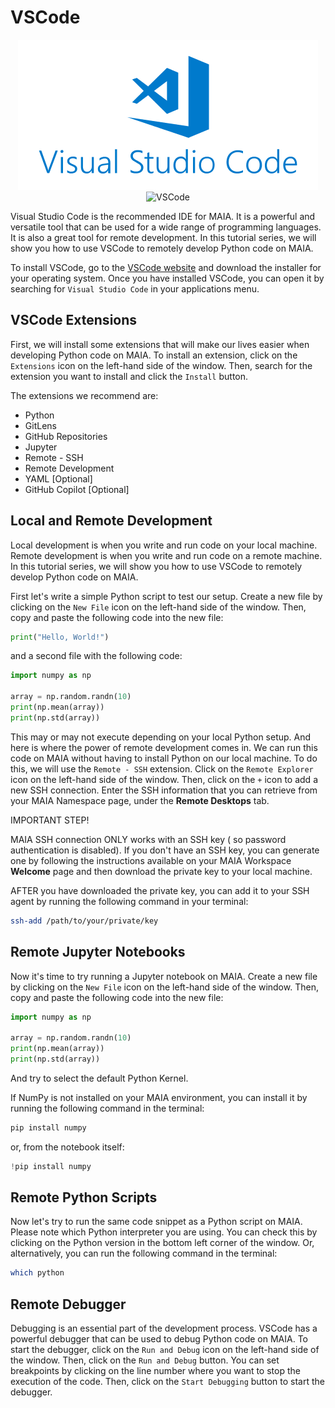 # VSCode

<p align="center">
    <img src="Visual_Studio_Code.webp" alt="VSCode">
    <img src="https://code.visualstudio.com/assets/home/home-screenshot-mac.png" alt="VSCode">
</p>
Visual Studio Code is the recommended IDE for MAIA. It is a powerful and versatile tool that can be used for a wide range of programming languages. It is also a great tool for remote development. In this tutorial series, we will show you how to use VSCode to remotely develop Python code on MAIA.

To install VSCode, go to the [VSCode website](https://code.visualstudio.com/) and download the installer for your operating system. Once you have installed VSCode, you can open it by searching for `Visual Studio Code` in your applications menu.


## VSCode Extensions
First, we will install some extensions that will make our lives easier when developing Python code on MAIA. To install an extension, click on the `Extensions` icon on the left-hand side of the window. Then, search for the extension you want to install and click the `Install` button.

The extensions we recommend are:
- Python
- GitLens
- GitHub Repositories
- Jupyter
- Remote - SSH
- Remote Development
- YAML [Optional]
- GitHub Copilot [Optional]

## Local and Remote Development

Local development is when you write and run code on your local machine. Remote development is when you write and run code on a remote machine. In this tutorial series, we will show you how to use VSCode to remotely develop Python code on MAIA.

First let's write a simple Python script to test our setup. Create a new file by clicking on the `New File` icon on the left-hand side of the window. Then, copy and paste the following code into the new file:

```python
print("Hello, World!")
```

and a second file with the following code:

```python
import numpy as np

array = np.random.randn(10)
print(np.mean(array))
print(np.std(array))
```

This may or may not execute depending on your local Python setup. And here is where the power of remote development comes in. We can run this code on MAIA without having to install Python on our local machine.
To do this, we will use the `Remote - SSH` extension. Click on the `Remote Explorer` icon on the left-hand side of the window. Then, click on the `+` icon to add a new SSH connection. Enter the SSH information that you can retrieve from your MAIA Namespace page, under the **Remote Desktops** tab.

IMPORTANT STEP!


MAIA SSH connection ONLY works with an SSH key ( so password authentication is disabled). If you don't have an SSH key, you can generate one by following the instructions available on your MAIA Workspace **Welcome** page and then download the private key to your local machine.

AFTER  you have downloaded the private key, you can add it to your SSH agent by running the following command in your terminal:

```bash
ssh-add /path/to/your/private/key
```

## Remote Jupyter Notebooks

Now it's time to try running a Jupyter notebook on MAIA. Create a new file by clicking on the `New File` icon on the left-hand side of the window. Then, copy and paste the following code into the new file:

```python
import numpy as np

array = np.random.randn(10)
print(np.mean(array))
print(np.std(array))
```
And try to select the default Python Kernel.

If NumPy is not installed on your MAIA environment, you can install it by running the following command in the terminal:

```bash
pip install numpy
```
or, from the notebook itself:

```python
!pip install numpy
```


## Remote Python Scripts
Now let's try to run the same code snippet as a Python script on MAIA. Please note which Python interpreter you are using. You can check this by clicking on the Python version in the bottom left corner of the window. Or, alternatively, you can run the following command in the terminal:

```bash
which python
```

## Remote Debugger

Debugging is an essential part of the development process. VSCode has a powerful debugger that can be used to debug Python code on MAIA. To start the debugger, click on the `Run and Debug` icon on the left-hand side of the window. Then, click on the `Run and Debug` button. You can set breakpoints by clicking on the line number where you want to stop the execution of the code. Then, click on the `Start Debugging` button to start the debugger.
